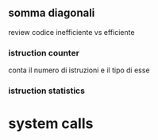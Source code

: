 ## somma diagonali
review codice inefficiente vs efficiente

### istruction counter 
conta il numero di istruzioni e il tipo di esse

### istruction statistics

# system calls
